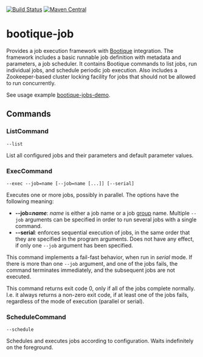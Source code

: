 <!--
  Licensed to ObjectStyle LLC under one
  or more contributor license agreements.  See the NOTICE file
  distributed with this work for additional information
  regarding copyright ownership.  The ObjectStyle LLC licenses
  this file to you under the Apache License, Version 2.0 (the
  "License"); you may not use this file except in compliance
  with the License.  You may obtain a copy of the License at

    http://www.apache.org/licenses/LICENSE-2.0

  Unless required by applicable law or agreed to in writing,
  software distributed under the License is distributed on an
  "AS IS" BASIS, WITHOUT WARRANTIES OR CONDITIONS OF ANY
  KIND, either express or implied.  See the License for the
  specific language governing permissions and limitations
  under the License.
  -->

[![Build Status](https://travis-ci.org/bootique/bootique-job.svg)](https://travis-ci.org/bootique/bootique-job)
[![Maven Central](https://maven-badges.herokuapp.com/maven-central/io.bootique.job/bootique-job/badge.svg)](https://maven-badges.herokuapp.com/maven-central/io.bootique.job/bootique-job/)


# bootique-job
Provides a job execution framework with [Bootique](http://bootique.io) integration. The framework includes a basic 
runnable job definition with metadata and parameters, a job scheduler. It contains Bootique commands to list jobs, 
run individual jobs, and schedule periodic job execution. Also includes a Zookeeper-based cluster locking facility 
for jobs that should not be allowed to run concurrently.

See usage example [bootique-jobs-demo](https://github.com/bootique-examples/bootique-jobs-demo).

## Commands

### ListCommand

`--list`

List all configured jobs and their parameters and default parameter values.

### ExecCommand
 
`--exec --job=name [--job=name [...]] [--serial]`

Executes one or more jobs, possibly in parallel. The options have the following meaning:

* **--job=_name_**: _name_ is either a job name or a job [group](#job-groups) name. Multiple `--job` arguments can be specified in order to run several jobs with a single command.
* **--serial**: enforces sequential execution of jobs, in the same order that they are specified in the program arguments. Does not have any effect, if only one `--job` argument has been specified.

This command implements a fail-fast behavior, when run in _serial_ mode. If there is more than one `--job` argument, and one of the jobs fails, the command terminates immediately, and the subsequent jobs are not executed.

This command returns exit code 0, only if all of the jobs complete normally. I.e. it always returns a non-zero exit code, if at least one of the jobs fails, regardless of the mode of execution (parallel or serial).

### ScheduleCommand

`--schedule`

Schedules and executes jobs according to configuration. Waits indefinitely on the foreground.
